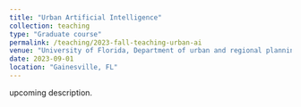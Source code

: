 ```yaml
---
title: "Urban Artificial Intelligence"
collection: teaching
type: "Graduate course"
permalink: /teaching/2023-fall-teaching-urban-ai
venue: "University of Florida, Department of urban and regional planning"
date: 2023-09-01
location: "Gainesville, FL"
---
```


upcoming description.

<!-- Heading 1
======

Heading 2
======

Heading 3
======
 -->
